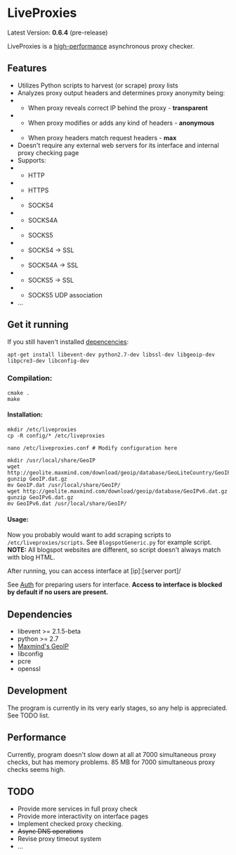 LiveProxies
===================
Latest Version: **0.6.4** (pre-release)

LiveProxies is a [high-performance](#performance) asynchronous proxy checker.

## Features
 - Utilizes Python scripts to harvest (or scrape) proxy lists
 - Analyzes proxy output headers and determines proxy anonymity being:
 - - When proxy reveals correct IP behind the proxy - **transparent**
 - - When proxy modifies or adds any kind of headers - **anonymous**
 - - When proxy headers match request headers - **max**
 - Doesn't require any external web servers for its interface and internal proxy checking page
 - Supports:
 - - HTTP
 - - HTTPS
 - - SOCKS4
 - - SOCKS4A
 - - SOCKS5
 - - SOCKS4 -> SSL
 - - SOCKS4A -> SSL
 - - SOCKS5 -> SSL
 - - SOCKS5 UDP association
 - ...

## Get it running
If you still haven't installed [depencencies](#dependencies):
```
apt-get install libevent-dev python2.7-dev libssl-dev libgeoip-dev libpcre3-dev libconfig-dev
```
### Compilation: 
```
cmake .
make
```
#### Installation:
```
mkdir /etc/liveproxies
cp -R config/* /etc/liveproxies

nano /etc/liveproxies.conf # Modify configuration here

mkdir /usr/local/share/GeoIP
wget http://geolite.maxmind.com/download/geoip/database/GeoLiteCountry/GeoIP.dat.gz
gunzip GeoIP.dat.gz
mv GeoIP.dat /usr/local/share/GeoIP/
wget http://geolite.maxmind.com/download/geoip/database/GeoIPv6.dat.gz
gunzip GeoIPv6.dat.gz
mv GeoIPv6.dat /usr/local/share/GeoIP/
```
#### Usage:

Now you probably would want to add scraping scripts to `/etc/liveproxies/scripts`.
See `BlogspotGeneric.py` for example script. **NOTE:** All blogspot websites are different, so script doesn't always match with blog HTML.

After running, you can access interface at [ip]:[server port]/
 
See [Auth](docs/auth.md) for preparing users for interface. **Access to interface is blocked by default if no users are present.**

## Dependencies <a name="dependencies"></a>
 - libevent >= 2.1.5-beta
 - python >= 2.7
 - [Maxmind's GeoIP]
 - libconfig
 - pcre
 - openssl

## Development
The program is currently in its very early stages, so any help is appreciated. See TODO list.

## Performance <a name="performance"></a>
Currently, program doesn't slow down at all at 7000 simultaneous proxy checks, but has memory problems. 85 MB for 7000 simultaneous proxy checks seems high.

## TODO
 - Provide more services in full proxy check
 - Provide more interactivity on interface pages
 - Implement checked proxy checking.
 - ~~Async DNS operations~~
 - Revise proxy timeout system
 - ...
 

[Maxmind's GeoIP]:https://github.com/maxmind/geoip-api-c/